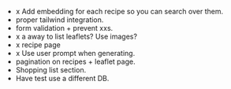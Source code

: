- x Add embedding for each recipe so you can search over them.
- proper tailwind integration.
- form validation + prevent xxs.
- x a away to list leaflets? Use images?
- x recipe page
- x Use user prompt when generating.
- pagination on recipes + leaflet page.
- Shopping list section.
- Have test use a different DB.
